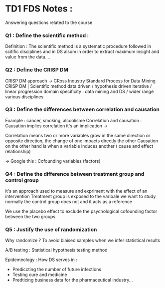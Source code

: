 
# TD1 FDS Notes : 
Answering questions related to the course



### Q1 : Define the scientific method :
 
Definition : 
The scientific method is a systematic procedure followed in scitific disciplines and in DS alsom  in order to extract maximum insight and value from the data....

### Q2 : Define the CRISP DM
CRISP DM approach
-> CRoss Industry Standard Process for Data Mining
CRISP DM    |   Scientific method 
data driven / hypothesis driven
iterative   / linear progression
domain specificity : data mining and DS / wider range various disciplines


### Q3 : Define the differences between correlation and causation

Example : cancer, smoking, alcoolisme
Correlation and causation :
Causation implies correlation it's an implication ->

Correlation means two or more variables grow in the same direction or opposite direction, the change of one impacts directly the other
Causation on the other hand is when a variable induces another ( cause and effect relationship)

->  Google this : Cofounding variables (factors)

### Q4 : Define the difference between treatment group and control group

it's an approach used to measure and expriment with the effect of an intervention
Treatment group is exposed to the varibale we want to study normally
the control group does not and it acts as a reference

We use the placebo effect to exclude the psychological cofounding factor between the two groups




### Q5 : Justify the use of  randomization
Why randomize ? To avoid biaised samples when we infer statistical results



A/B testing : Statistical hypothesis testing method

Epidemeology :
How DS serves in :
- Prediccting the number of future infections
- Testing cure and medicine
- Predticing business data for the pharmaceutical industry...

